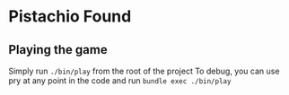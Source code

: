 # Pistachio Found

## Playing the game
Simply run `./bin/play` from the root of the project
To debug, you can use pry at any point in the code and run `bundle exec ./bin/play`
